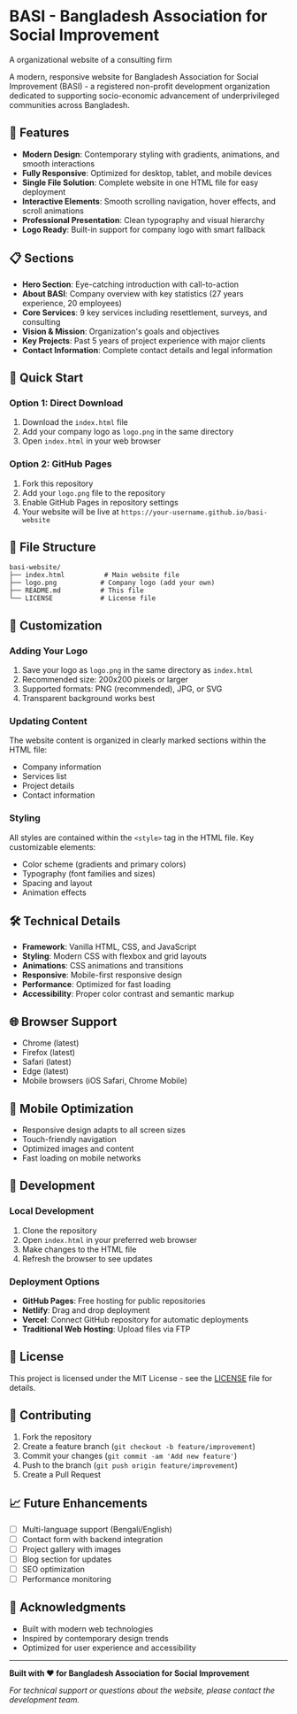 # BASI - Bangladesh Association for Social Improvement
A organizational website of a consulting firm

A modern, responsive website for Bangladesh Association for Social Improvement (BASI) - a registered non-profit development organization dedicated to supporting socio-economic advancement of underprivileged communities across Bangladesh.

## 🌟 Features

- **Modern Design**: Contemporary styling with gradients, animations, and smooth interactions
- **Fully Responsive**: Optimized for desktop, tablet, and mobile devices
- **Single File Solution**: Complete website in one HTML file for easy deployment
- **Interactive Elements**: Smooth scrolling navigation, hover effects, and scroll animations
- **Professional Presentation**: Clean typography and visual hierarchy
- **Logo Ready**: Built-in support for company logo with smart fallback

## 📋 Sections

- **Hero Section**: Eye-catching introduction with call-to-action
- **About BASI**: Company overview with key statistics (27 years experience, 20 employees)
- **Core Services**: 9 key services including resettlement, surveys, and consulting
- **Vision & Mission**: Organization's goals and objectives
- **Key Projects**: Past 5 years of project experience with major clients
- **Contact Information**: Complete contact details and legal information

## 🚀 Quick Start

### Option 1: Direct Download
1. Download the `index.html` file
2. Add your company logo as `logo.png` in the same directory
3. Open `index.html` in your web browser

### Option 2: GitHub Pages
1. Fork this repository
2. Add your `logo.png` file to the repository
3. Enable GitHub Pages in repository settings
4. Your website will be live at `https://your-username.github.io/basi-website`

## 📁 File Structure

```
basi-website/
├── index.html          # Main website file
├── logo.png           # Company logo (add your own)
├── README.md          # This file
└── LICENSE            # License file
```

## 🎨 Customization

### Adding Your Logo
1. Save your logo as `logo.png` in the same directory as `index.html`
2. Recommended size: 200x200 pixels or larger
3. Supported formats: PNG (recommended), JPG, or SVG
4. Transparent background works best

### Updating Content
The website content is organized in clearly marked sections within the HTML file:
- Company information
- Services list
- Project details
- Contact information

### Styling
All styles are contained within the `<style>` tag in the HTML file. Key customizable elements:
- Color scheme (gradients and primary colors)
- Typography (font families and sizes)
- Spacing and layout
- Animation effects

## 🛠️ Technical Details

- **Framework**: Vanilla HTML, CSS, and JavaScript
- **Styling**: Modern CSS with flexbox and grid layouts
- **Animations**: CSS animations and transitions
- **Responsive**: Mobile-first responsive design
- **Performance**: Optimized for fast loading
- **Accessibility**: Proper color contrast and semantic markup

## 🌐 Browser Support

- Chrome (latest)
- Firefox (latest)
- Safari (latest)
- Edge (latest)
- Mobile browsers (iOS Safari, Chrome Mobile)

## 📱 Mobile Optimization

- Responsive design adapts to all screen sizes
- Touch-friendly navigation
- Optimized images and content
- Fast loading on mobile networks

## 🔧 Development

### Local Development
1. Clone the repository
2. Open `index.html` in your preferred web browser
3. Make changes to the HTML file
4. Refresh the browser to see updates

### Deployment Options
- **GitHub Pages**: Free hosting for public repositories
- **Netlify**: Drag and drop deployment
- **Vercel**: Connect GitHub repository for automatic deployments
- **Traditional Web Hosting**: Upload files via FTP

## 📄 License

This project is licensed under the MIT License - see the [LICENSE](LICENSE) file for details.

## 🤝 Contributing

1. Fork the repository
2. Create a feature branch (`git checkout -b feature/improvement`)
3. Commit your changes (`git commit -am 'Add new feature'`)
4. Push to the branch (`git push origin feature/improvement`)
5. Create a Pull Request

## 📈 Future Enhancements

- [ ] Multi-language support (Bengali/English)
- [ ] Contact form with backend integration
- [ ] Project gallery with images
- [ ] Blog section for updates
- [ ] SEO optimization
- [ ] Performance monitoring

## 🙏 Acknowledgments

- Built with modern web technologies
- Inspired by contemporary design trends
- Optimized for user experience and accessibility

---

**Built with ❤️ for Bangladesh Association for Social Improvement**

*For technical support or questions about the website, please contact the development team.*
